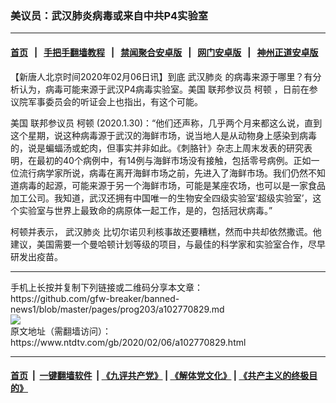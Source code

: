 ### 美议员：武汉肺炎病毒或来自中共P4实验室
------------------------

#### [首页](https://github.com/gfw-breaker/banned-news1/blob/master/README.md) &nbsp;&nbsp;|&nbsp;&nbsp; [手把手翻墙教程](https://github.com/gfw-breaker/guides/wiki) &nbsp;&nbsp;|&nbsp;&nbsp; [禁闻聚合安卓版](https://github.com/gfw-breaker/bn-android) &nbsp;&nbsp;|&nbsp;&nbsp; [网门安卓版](https://github.com/oGate2/oGate) &nbsp;&nbsp;|&nbsp;&nbsp; [神州正道安卓版](https://github.com/SzzdOgate/update) 



<div><div class="post_content" itemprop="articleBody">
 <p>
  【新唐人北京时间2020年02月06日讯】到底
  <ok href="https://www.ntdtv.com/gb/武汉肺炎.htm">
   武汉肺炎
  </ok>
  的病毒来源于哪里？有分析认为，病毒可能来源于武汉P4病毒实验室。美国
  <ok href="https://www.ntdtv.com/gb/联邦参议员.htm">
   联邦参议员
  </ok>
  <ok href="https://www.ntdtv.com/gb/柯顿.htm">
   柯顿
  </ok>
  ，日前在参议院军事委员会的听证会上也指出，有这个可能。
 </p>
 <p>
  美国
  <ok href="https://www.ntdtv.com/gb/联邦参议员.htm">
   联邦参议员
  </ok>
  <ok href="https://www.ntdtv.com/gb/柯顿.htm">
   柯顿
  </ok>
  (2020.1.30)：“他们还声称，几乎两个月来都这么说，直到这个星期，说这种病毒源于武汉的海鲜市场，说当地人是从动物身上感染到病毒的，说是蝙蝠汤或蛇肉，但事实并非如此。《刺胳针》杂志上周末发表的研究表明，在最初的40个病例中，有14例与海鲜市场没有接触，包括零号病例。正如一位流行病学家所说，病毒在离开海鲜市场之前，先进入了海鲜市场。我们仍然不知道病毒的起源，可能来源于另一个海鲜市场，可能是某座农场，也可以是一家食品加工公司。我知道，武汉还拥有中国唯一的生物安全四级实验室‘超级实验室’，这个实验室与世界上最致命的病原体一起工作，是的，包括冠状病毒。”
 </p>
 <p>
  柯顿并表示，
  <ok href="https://www.ntdtv.com/gb/武汉肺炎.htm">
   武汉肺炎
  </ok>
  比切尔诺贝利核事故还要糟糕，然而中共却依然撒谎。他建议，美国需要一个曼哈顿计划等级的项目，与最佳的科学家和实验室合作，尽早研发出疫苗。
 </p>
 <div class="single_ad">
 </div>
</div>
</div>
<hr/>
手机上长按并复制下列链接或二维码分享本文章：<br/>
https://github.com/gfw-breaker/banned-news1/blob/master/pages/prog203/a102770829.md <br/>
<a href='https://github.com/gfw-breaker/banned-news1/blob/master/pages/prog203/a102770829.md'><img src='https://github.com/gfw-breaker/banned-news1/blob/master/pages/prog203/a102770829.md.png'/></a> <br/>
原文地址（需翻墙访问）：https://www.ntdtv.com/gb/2020/02/06/a102770829.html


------------------------
#### [首页](https://github.com/gfw-breaker/banned-news1/blob/master/README.md) &nbsp;|&nbsp; [一键翻墙软件](https://github.com/gfw-breaker/nogfw/blob/master/README.md) &nbsp;| [《九评共产党》](https://github.com/gfw-breaker/9ping.md/blob/master/README.md#九评之一评共产党是什么) | [《解体党文化》](https://github.com/gfw-breaker/jtdwh.md/blob/master/README.md) | [《共产主义的终极目的》](https://github.com/gfw-breaker/gczydzjmd.md/blob/master/README.md)


<img src='http://gfw-breaker.win/banned-news/pages/prog203/a102770829.md' width='0px' height='0px'/>